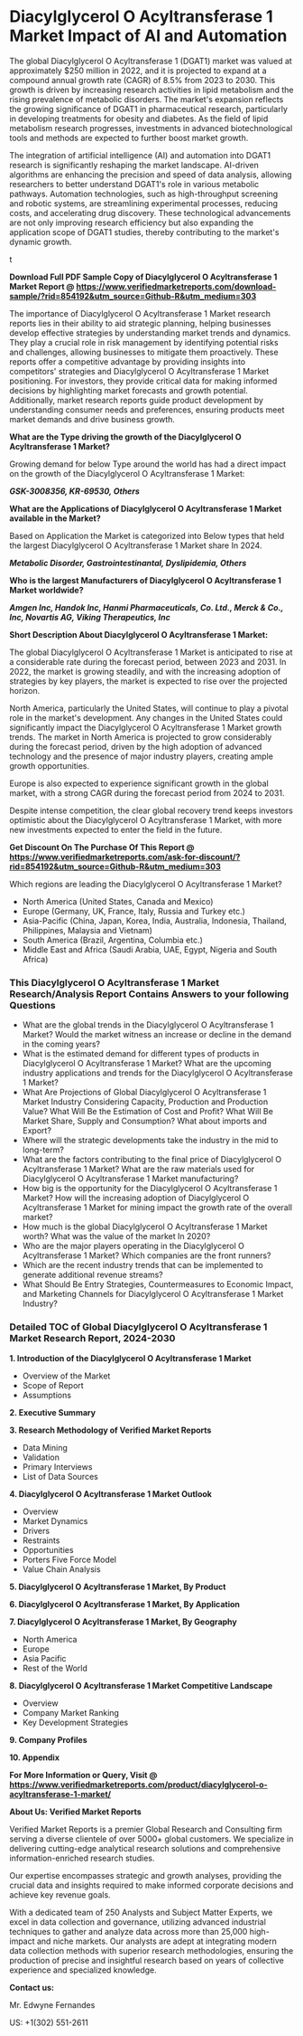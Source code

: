 <meta name="title" content="Global Diacylglycerol O Acyltransferase 1 Market Impact of AI and Automation"><meta name="description" content="The global Diacylglycerol O Acyltransferase 1 (DGAT1) market was valued at approximately $250 million in 2022, and it is projected to expand at a compound annual growt"><meta name="title" content="Diacylglycerol O Acyltransferase 1 Market Size, Share, Scope, Trends, Growth, Opportunities, Analysis, Forecast"><h1>Diacylglycerol O Acyltransferase 1 Market Impact of AI and Automation</h1><p>The global Diacylglycerol O Acyltransferase 1 (DGAT1) market was valued at approximately $250 million in 2022, and it is projected to expand at a compound annual growth rate (CAGR) of 8.5% from 2023 to 2030. This growth is driven by increasing research activities in lipid metabolism and the rising prevalence of metabolic disorders. The market's expansion reflects the growing significance of DGAT1 in pharmaceutical research, particularly in developing treatments for obesity and diabetes. As the field of lipid metabolism research progresses, investments in advanced biotechnological tools and methods are expected to further boost market growth.</p><p>The integration of artificial intelligence (AI) and automation into DGAT1 research is significantly reshaping the market landscape. AI-driven algorithms are enhancing the precision and speed of data analysis, allowing researchers to better understand DGAT1's role in various metabolic pathways. Automation technologies, such as high-throughput screening and robotic systems, are streamlining experimental processes, reducing costs, and accelerating drug discovery. These technological advancements are not only improving research efficiency but also expanding the application scope of DGAT1 studies, thereby contributing to the market's dynamic growth.</p>t</p><p id="" class=""><strong>Download Full PDF Sample Copy of Diacylglycerol O Acyltransferase 1 Market Report @ <a href="https://www.verifiedmarketreports.com/download-sample/?rid=854192&utm_source=Github-R&utm_medium=303" target="_blank">https://www.verifiedmarketreports.com/download-sample/?rid=854192&utm_source=Github-R&utm_medium=303</a></strong></p><p>The importance of&nbsp;Diacylglycerol O Acyltransferase 1 Market research reports lies in their ability to aid strategic planning, helping businesses develop effective strategies by understanding market trends and dynamics. They play a crucial role in risk management by identifying potential risks and challenges, allowing businesses to mitigate them proactively. These reports offer a competitive advantage by providing insights into competitors' strategies and Diacylglycerol O Acyltransferase 1 Market positioning. For investors, they provide critical data for making informed decisions by highlighting market forecasts and growth potential. Additionally, market research reports guide product development by understanding consumer needs and preferences, ensuring products meet market demands and drive business growth.</p><p><strong>What are the&nbsp;Type driving the growth of the Diacylglycerol O Acyltransferase 1 Market?</strong></p><p id="" class="">Growing demand for below Type around the world has had a direct impact on the growth of the Diacylglycerol O Acyltransferase 1 Market:</p><em><strong>GSK-3008356, KR-69530, Others</strong></em></p><strong>What are the&nbsp;Applications&nbsp;of Diacylglycerol O Acyltransferase 1 Market available in the Market?</strong></p><p id="" class="">Based on Application the Market is categorized into Below types that held the largest Diacylglycerol O Acyltransferase 1 Market share In 2024.</p><em><strong>Metabolic Disorder, Gastrointestinantal, Dyslipidemia, Others</strong></em></p><strong>Who is the largest Manufacturers of Diacylglycerol O Acyltransferase 1 Market worldwide?</strong></p><p><em><strong>Amgen Inc, Handok Inc, Hanmi Pharmaceuticals, Co. Ltd., Merck & Co., Inc, Novartis AG, Viking Therapeutics, Inc</strong></em></p><p id="" class=""><strong>Short Description About Diacylglycerol O Acyltransferase 1 Market:</strong></p><p>The global Diacylglycerol O Acyltransferase 1 Market is anticipated to rise at a considerable rate during the forecast period, between 2023 and 2031. In 2022, the market is growing steadily, and with the increasing adoption of strategies by key players, the market is expected to rise over the projected horizon.</p><p>North America, particularly the United States, will continue to play a pivotal role in the market's development. Any changes in the United States could significantly impact the Diacylglycerol O Acyltransferase 1 Market growth trends. The market in North America is projected to grow considerably during the forecast period, driven by the high adoption of advanced technology and the presence of major industry players, creating ample growth opportunities.</p><p>Europe is also expected to experience significant growth in the global market, with a strong CAGR during the forecast period from 2024 to 2031.</p><p>Despite intense competition, the clear global recovery trend keeps investors optimistic about the Diacylglycerol O Acyltransferase 1 Market, with more new investments expected to enter the field in the future.</p><p id="" class=""><strong>Get Discount On The Purchase Of This Report @ <a href="https://www.verifiedmarketreports.com/ask-for-discount/?rid=854192&utm_source=Github-R&utm_medium=303" target="_blank">https://www.verifiedmarketreports.com/ask-for-discount/?rid=854192&utm_source=Github-R&utm_medium=303</a></strong></p>Which regions are leading the Diacylglycerol O Acyltransferase 1 Market?</p><ul><li>North America (United States, Canada and Mexico)</li><li>Europe (Germany, UK, France, Italy, Russia and Turkey etc.)</li><li>Asia-Pacific (China, Japan, Korea, India, Australia, Indonesia, Thailand, Philippines, Malaysia and Vietnam)</li><li>South America (Brazil, Argentina, Columbia etc.)</li><li>Middle East and Africa (Saudi Arabia, UAE, Egypt, Nigeria and South Africa)</li></ul><h3 id="" class="">This Diacylglycerol O Acyltransferase 1 Market Research/Analysis Report Contains Answers to your following Questions</h3><ul><li>What are the global trends in the Diacylglycerol O Acyltransferase 1 Market? Would the market witness an increase or decline in the demand in the coming years?</li><li>What is the estimated demand for different types of products in Diacylglycerol O Acyltransferase 1 Market? What are the upcoming industry applications and trends for the Diacylglycerol O Acyltransferase 1 Market?</li><li>What Are Projections of Global Diacylglycerol O Acyltransferase 1 Market Industry Considering Capacity, Production and Production Value? What Will Be the Estimation of Cost and Profit? What Will Be Market Share, Supply and Consumption? What about imports and Export?</li><li>Where will the strategic developments take the industry in the mid to long-term?</li><li>What are the factors contributing to the final price of Diacylglycerol O Acyltransferase 1 Market? What are the raw materials used for Diacylglycerol O Acyltransferase 1 Market manufacturing?</li><li>How big is the opportunity for the Diacylglycerol O Acyltransferase 1 Market? How will the increasing adoption of Diacylglycerol O Acyltransferase 1 Market for mining impact the growth rate of the overall market?</li><li>How much is the global Diacylglycerol O Acyltransferase 1 Market worth? What was the value of the market In 2020?</li><li>Who are the major players operating in the Diacylglycerol O Acyltransferase 1 Market? Which companies are the front runners?</li><li>Which are the recent industry trends that can be implemented to generate additional revenue streams?</li><li>What Should Be Entry Strategies, Countermeasures to Economic Impact, and Marketing Channels for Diacylglycerol O Acyltransferase 1 Market Industry?</li></ul><h3 id="" class="">Detailed TOC of Global Diacylglycerol O Acyltransferase 1 Market Research Report, 2024-2030</h3><p id="" class=""><strong>1. Introduction of the Diacylglycerol O Acyltransferase 1 Market</strong></p><ul><li>Overview of the Market</li><li>Scope of Report</li><li>Assumptions</li></ul><p id="" class=""><strong>2. Executive Summary</strong></p><p id="" class=""><strong>3. Research Methodology of Verified Market Reports</strong></p><ul><li>Data Mining</li><li>Validation</li><li>Primary Interviews</li><li>List of Data Sources</li></ul><p id="" class=""><strong>4. Diacylglycerol O Acyltransferase 1 Market Outlook</strong></p><ul><li>Overview</li><li>Market Dynamics</li><li>Drivers</li><li>Restraints</li><li>Opportunities</li><li>Porters Five Force Model</li><li>Value Chain Analysis</li></ul><p id="" class=""><strong>5. Diacylglycerol O Acyltransferase 1 Market, By Product</strong></p><p id="" class=""><strong>6. Diacylglycerol O Acyltransferase 1 Market, By Application</strong></p><p id="" class=""><strong>7. Diacylglycerol O Acyltransferase 1 Market, By Geography</strong></p><ul><li>North America</li><li>Europe</li><li>Asia Pacific</li><li>Rest of the World</li></ul><p id="" class=""><strong>8. Diacylglycerol O Acyltransferase 1 Market Competitive Landscape</strong></p><ul><li>Overview</li><li>Company Market Ranking</li><li>Key Development Strategies</li></ul><p id="" class=""><strong>9. Company Profiles</strong></p><p id="" class=""><strong>10. Appendix</strong></p><p id="" class=""><strong>For More Information or Query, Visit @ <a href="https://www.verifiedmarketreports.com/product/diacylglycerol-o-acyltransferase-1-market/" target="_blank">https://www.verifiedmarketreports.com/product/diacylglycerol-o-acyltransferase-1-market/</a></strong></p><p id="" class=""><strong>About Us: Verified Market Reports</strong></p><p id="" class="">Verified Market Reports is a premier Global Research and Consulting firm serving a diverse clientele of over 5000+ global customers. We specialize in delivering cutting-edge analytical research solutions and comprehensive information-enriched research studies.</p><p id="" class="">Our expertise encompasses strategic and growth analyses, providing the crucial data and insights required to make informed corporate decisions and achieve key revenue goals.</p><p id="" class="">With a dedicated team of 250 Analysts and Subject Matter Experts, we excel in data collection and governance, utilizing advanced industrial techniques to gather and analyze data across more than 25,000 high-impact and niche markets. Our analysts are adept at integrating modern data collection methods with superior research methodologies, ensuring the production of precise and insightful research based on years of collective experience and specialized knowledge.</p><p id="" class=""><strong>Contact us:</strong></p><p id="" class="">Mr. Edwyne Fernandes</p><p id="" class="">US: +1(302) 551-2611</p>